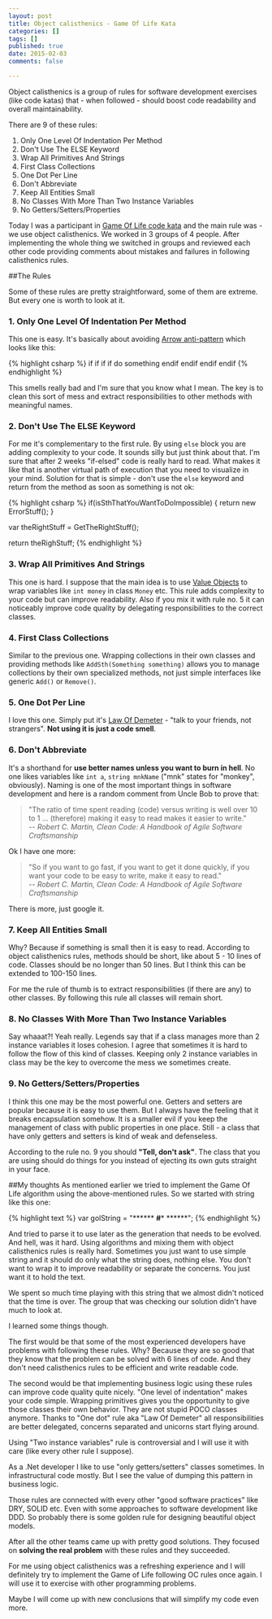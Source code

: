 ```yaml
---
layout: post
title: Object calisthenics - Game Of Life Kata
categories: []
tags: []
published: true
date: 2015-02-03
comments: false

---
```

Object calisthenics is a group of rules for software development exercises (like code katas) that - when followed - should boost code readability and overall maintainability.

There are 9 of these rules:

1. Only One Level Of Indentation Per Method
2. Don't Use The ELSE Keyword
3. Wrap All Primitives And Strings
4. First Class Collections
5. One Dot Per Line
6. Don't Abbreviate
7. Keep All Entities Small
8. No Classes With More Than Two Instance Variables
9. No Getters/Setters/Properties

Today I was a participant in [Game Of Life code kata](http://en.wikipedia.org/wiki/Conway's_Game_of_Life) and the main rule was - we use object calisthenics.
We worked in 3 groups of 4 people. After implementing the whole thing we switched in groups and reviewed each other code providing comments about mistakes and failures in following calisthenics rules.
<!--more-->

##The Rules

Some of these rules are pretty straightforward, some of them are extreme. But every one is worth to look at it.

### 1. Only One Level Of Indentation Per Method
This one is easy. It's basically about avoiding [Arrow anti-pattern](http://c2.com/cgi/wiki?ArrowAntiPattern) which looks like this:

{% highlight csharp %}
if
    if
        if
            if
                do something
            endif
        endif
    endif
endif
{% endhighlight %}

This smells really bad and I'm sure that you know what I mean. The key is to clean this sort of mess and extract responsibilities to other methods with meaningful names.

### 2. Don't Use The ELSE Keyword
For me it's complementary to the first rule. By using ```else``` block you are adding complexity to your code. It sounds silly but just think about that. I'm sure that after 2 weeks "if-elsed" code is really hard to read. What makes it like that is another virtual path of execution that you need to visualize in your mind. Solution for that is simple - don't use the ```else``` keyword and return from the method as soon as something is not ok:

{% highlight csharp %}
if(isSthThatYouWantToDoImpossible) {
    return new ErrorStuff();
}

var theRightStuff = GetTheRightStuff();

return theRighStuff;
{% endhighlight %}

### 3. Wrap All Primitives And Strings
This one is hard. I suppose that the main idea is to use [Value Objects](http://martinfowler.com/bliki/ValueObject.html) to wrap variables like ```int money``` in class ```Money``` etc. This rule adds complexity to your code but can improve readability. Also if you mix it with rule no. 5 it can noticeably improve code quality by delegating responsibilities to the correct classes.

### 4. First Class Collections
Similar to the previous one. Wrapping collections in their own classes and providing methods like ```AddSth(Something something)``` allows you to manage collections by their own specialized methods, not just simple interfaces like generic ```Add()``` or ```Remove()```.

### 5. One Dot Per Line
I love this one. Simply put it's [Law Of Demeter](http://c2.com/cgi/wiki?LawOfDemeter) - "talk to your friends, not strangers". **Not using it is just a code smell**.

### 6. Don't Abbreviate
It's a shorthand for **use better names unless you want to burn in hell**. No one likes variables like ```int a```, ```string mnkName``` ("mnk" states for "monkey", obviously). Naming is one of the most important things in software development and here is a random comment from Uncle Bob to prove that:

> "The ratio of time spent reading (code) versus writing is well over 10 to 1 ... (therefore) making it easy to read makes it easier to write."
> <br />-- <cite>Robert C. Martin, Clean Code: A Handbook of Agile Software Craftsmanship</cite>

Ok I have one more:

> "So if you want to go fast, if you want to get it done quickly, if you want your code to be easy to write, make it easy to read."
> <br /> -- <cite>Robert C. Martin, Clean Code: A Handbook of Agile Software Craftsmanship</cite>

There is more, just google it.

### 7. Keep All Entities Small
Why? Because if something is small then it is easy to read. According to object calisthenics rules, methods should be short, like about 5 - 10 lines of code. Classes should be no longer than 50 lines. But I think this can be extended to 100-150 lines.

For me the rule of thumb is to extract responsibilities (if there are any) to other classes. By following this rule all classes will remain short.

### 8. No Classes With More Than Two Instance Variables
Say whaaat?! Yeah really. Legends say that if a class manages more than 2 instance variables it loses cohesion. I agree that sometimes it is hard to follow the flow of this kind of classes. Keeping only 2 instance variables in class may be the key to overcome the mess we sometimes create.

### 9. No Getters/Setters/Properties
I think this one may be the most powerful one. Getters and setters are popular because it is easy to use them. But I always have the feeling that it breaks encapsulation somehow. It is a smaller evil if you keep the management of class with public properties in one place. Still - a class that have only getters and setters is kind of weak and defenseless.

According to the rule no. 9 you should **"Tell, don't ask"**. The class that you are using should do things for you instead of ejecting its own guts straight in your face.

##My thoughts
As mentioned earlier we tried to implement the Game Of Life algorithm using the above-mentioned rules.
So we started with string like this one:

{% highlight text %}
var golString = "******
                 **#***
                 ******";
{% endhighlight %}

And tried to parse it to use later as the generation that needs to be evolved.
And hell, was it hard. Using algorithms and mixing them with object calisthenics rules is really hard. Sometimes you just want to use simple string and it should do only what the string does, nothing else. You don't want to wrap it to improve readability or separate the concerns. You just want it to hold the text.

We spent so much time playing with this string that we almost didn't noticed that the time is over. The group that was checking our solution didn't have much to look at.

I learned some things though.

The first would be that some of the most experienced developers have problems with following these rules. Why? Because they are so good that they know that the problem can be solved with 6 lines of code. And they don't need calisthenics rules to be efficient and write readable code.

The second would be that implementing business logic using these rules can improve code quality quite nicely. "One level of indentation" makes your code simple. Wrapping primitives gives you the opportunity to give those classes their own behavior. They are not stupid POCO classes anymore. Thanks to "One dot" rule aka "Law Of Demeter" all responsibilities are better delegated, concerns separated and unicorns start flying around.

Using "Two instance variables" rule is controversial and I will use it with care (like every other rule I suppose).

As a .Net developer I like to use "only getters/setters" classes sometimes. In infrastructural code mostly. But I see the value of dumping this pattern in business logic.

Those rules are connected with every other "good software practices" like DRY, SOLID etc. Even with some approaches to software development like DDD. So probably there is some golden rule for designing beautiful object models.

After all the other teams came up with pretty good solutions. They focused on **solving the real problem** with these rules and they succeeded.

For me using object calisthenics was a refreshing experience and I will definitely try to implement the Game of Life following OC rules once again. I will use it to exercise with other programming problems.

Maybe I will come up with new conclusions that will simplify my code even more.